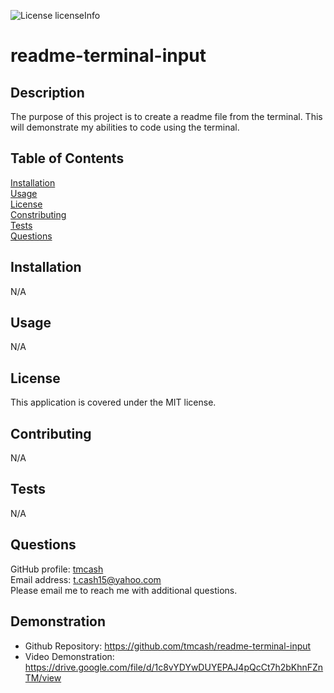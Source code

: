 
![License licenseInfo](https://img.shields.io/badge/License-MIT-yellow.svg)  
# readme-terminal-input
## Description
The purpose of this project is to create a readme file from the terminal. This will demonstrate my abilities to code using the terminal.
## Table of Contents
[Installation](#installation)  
[Usage](#usage)  
[License](#license)  
[Constributing](#contributing)  
[Tests](#tests)  
[Questions](#questions)
## Installation
N/A
## Usage
N/A
## License
This application is covered under the MIT license.
## Contributing
N/A
## Tests
N/A
## Questions
GitHub profile: [tmcash](https://www.github.com/tmcash)    
Email address: t.cash15@yahoo.com  
Please email me to reach me with additional questions.
## Demonstration
* Github Repository: https://github.com/tmcash/readme-terminal-input
* Video Demonstration: https://drive.google.com/file/d/1c8vYDYwDUYEPAJ4pQcCt7h2bKhnFZnTM/view
